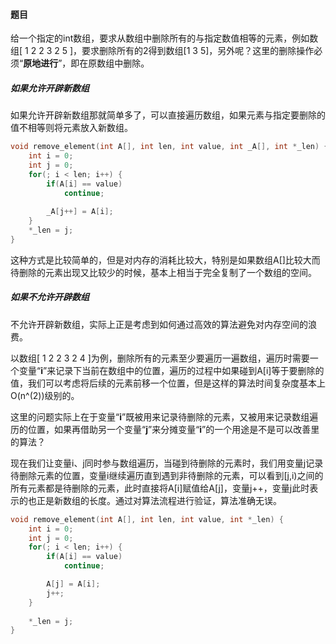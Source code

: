 
#### 题目
给一个指定的int数组，要求从数组中删除所有的与指定数值相等的元素，例如数组[ 1 2 2 3 2 5 ]，要求删除所有的2得到数组[1 3 5]，另外呢？这里的删除操作必须“**原地进行**”，即在原数组中删除。

##### 如果允许开辟新数组

如果允许开辟新数组那就简单多了，可以直接遍历数组，如果元素与指定要删除的值不相等则将元素放入新数组。

```c
void remove_element(int A[], int len, int value, int _A[], int *_len) {
    int i = 0;
    int j = 0;
    for(; i < len; i++) {
        if(A[i] == value)
            continue;
            
        _A[j++] = A[i];
    }
    *_len = j;
}
```

这种方式是比较简单的，但是对内存的消耗比较大，特别是如果数组A[]比较大而待删除的元素出现又比较少的时候，基本上相当于完全复制了一个数组的空间。

##### 如果不允许开辟数组

不允许开辟新数组，实际上正是考虑到如何通过高效的算法避免对内存空间的浪费。

以数组[ 1 2 2 3 2 4 ]为例，删除所有的元素至少要遍历一遍数组，遍历时需要一个变量“**i**”来记录下当前在数组中的位置，遍历的过程中如果碰到A[i]等于要删除的值，我们可以考虑将后续的元素前移一个位置，但是这样的算法时间复杂度基本上O(n^(2))级别的。

这里的问题实际上在于变量“**i**”既被用来记录待删除的元素，又被用来记录数组遍历的位置，如果再借助另一个变量“**j**”来分摊变量“**i**”的一个用途是不是可以改善里的算法？

现在我们让变量i、j同时参与数组遍历，当碰到待删除的元素时，我们用变量j记录待删除元素的位置，变量i继续遍历直到遇到非待删除的元素，可以看到[j,i)之间的所有元素都是待删除的元素，此时直接将A[i]赋值给A[j]，变量j++，变量j此时表示的也正是新数组的长度。通过对算法流程进行验证，算法准确无误。

```c
void remove_element(int A[], int len, int value, int *_len) {
    int i = 0;
    int j = 0;
    for(; i < len; i++) {
        if(A[i] == value)
            continue;

        A[j] = A[i];
        j++;
    }
    
    *_len = j;
}
```





